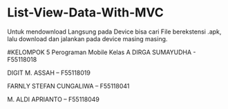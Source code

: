 # List-View-Data-With-MVC
Untuk mendownload Langsung pada Device bisa cari File berekstensi .apk, lalu download dan jalankan pada device masing masing.


#KELOMPOK 5 Perograman Mobile Kelas A
DIRGA SUMAYUDHA - F55118018

DIGIT M. ASSAH – F55118019

FARNLY STEFAN CUNGALIWA – F55118041

M. ALDI APRIANTO – F55118049
